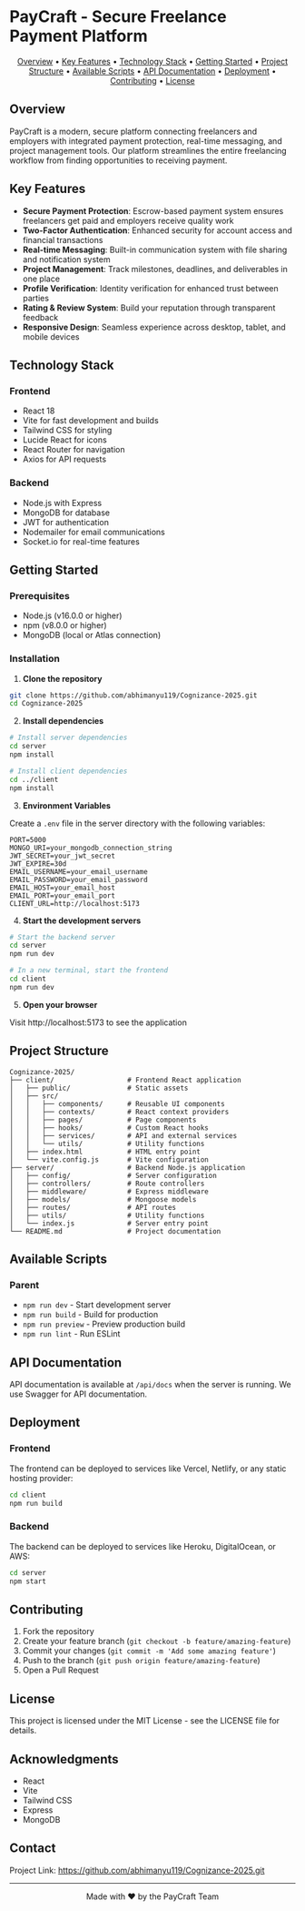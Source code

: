 # PayCraft - Secure Freelance Payment Platform

<p align="center">
  <a href="#overview">Overview</a> •
  <a href="#key-features">Key Features</a> •
  <a href="#technology-stack">Technology Stack</a> •
  <a href="#getting-started">Getting Started</a> •
  <a href="#project-structure">Project Structure</a> •
  <a href="#available-scripts">Available Scripts</a> •
  <a href="#api-documentation">API Documentation</a> •
  <a href="#deployment">Deployment</a> •
  <a href="#contributing">Contributing</a> •
  <a href="#license">License</a>
</p>

## Overview

PayCraft is a modern, secure platform connecting freelancers and employers with integrated payment protection, real-time messaging, and project management tools. Our platform streamlines the entire freelancing workflow from finding opportunities to receiving payment.

## Key Features

* **Secure Payment Protection**: Escrow-based payment system ensures freelancers get paid and employers receive quality work
* **Two-Factor Authentication**: Enhanced security for account access and financial transactions
* **Real-time Messaging**: Built-in communication system with file sharing and notification system
* **Project Management**: Track milestones, deadlines, and deliverables in one place
* **Profile Verification**: Identity verification for enhanced trust between parties
* **Rating & Review System**: Build your reputation through transparent feedback
* **Responsive Design**: Seamless experience across desktop, tablet, and mobile devices

## Technology Stack

### Frontend
* React 18
* Vite for fast development and builds
* Tailwind CSS for styling
* Lucide React for icons
* React Router for navigation
* Axios for API requests

### Backend
* Node.js with Express
* MongoDB for database
* JWT for authentication
* Nodemailer for email communications
* Socket.io for real-time features

## Getting Started

### Prerequisites
* Node.js (v16.0.0 or higher)
* npm (v8.0.0 or higher)
* MongoDB (local or Atlas connection)

### Installation

1. **Clone the repository**
```bash
git clone https://github.com/abhimanyu119/Cognizance-2025.git
cd Cognizance-2025
```

2. **Install dependencies**
```bash
# Install server dependencies
cd server
npm install

# Install client dependencies
cd ../client
npm install
```

3. **Environment Variables**

Create a `.env` file in the server directory with the following variables:
```
PORT=5000
MONGO_URI=your_mongodb_connection_string
JWT_SECRET=your_jwt_secret
JWT_EXPIRE=30d
EMAIL_USERNAME=your_email_username
EMAIL_PASSWORD=your_email_password
EMAIL_HOST=your_email_host
EMAIL_PORT=your_email_port
CLIENT_URL=http://localhost:5173
```

4. **Start the development servers**
```bash
# Start the backend server
cd server
npm run dev

# In a new terminal, start the frontend
cd client
npm run dev
```

5. **Open your browser**

Visit http://localhost:5173 to see the application

## Project Structure

```
Cognizance-2025/
├── client/                  # Frontend React application
│   ├── public/              # Static assets
│   ├── src/
│   │   ├── components/      # Reusable UI components
│   │   ├── contexts/        # React context providers
│   │   ├── pages/           # Page components
│   │   ├── hooks/           # Custom React hooks
│   │   ├── services/        # API and external services
│   │   └── utils/           # Utility functions
│   ├── index.html           # HTML entry point
│   └── vite.config.js       # Vite configuration
├── server/                  # Backend Node.js application
│   ├── config/              # Server configuration
│   ├── controllers/         # Route controllers
│   ├── middleware/          # Express middleware
│   ├── models/              # Mongoose models
│   ├── routes/              # API routes
│   ├── utils/               # Utility functions
│   └── index.js             # Server entry point
└── README.md                # Project documentation
```

## Available Scripts

### Parent
* `npm run dev` - Start development server
* `npm run build` - Build for production
* `npm run preview` - Preview production build
* `npm run lint` - Run ESLint


## API Documentation

API documentation is available at `/api/docs` when the server is running. We use Swagger for API documentation.

## Deployment

### Frontend
The frontend can be deployed to services like Vercel, Netlify, or any static hosting provider:
```bash
cd client
npm run build
```

### Backend
The backend can be deployed to services like Heroku, DigitalOcean, or AWS:
```bash
cd server
npm start
```

## Contributing

1. Fork the repository
2. Create your feature branch (`git checkout -b feature/amazing-feature`)
3. Commit your changes (`git commit -m 'Add some amazing feature'`)
4. Push to the branch (`git push origin feature/amazing-feature`)
5. Open a Pull Request

## License

This project is licensed under the MIT License - see the LICENSE file for details.

## Acknowledgments

* React
* Vite
* Tailwind CSS
* Express
* MongoDB

## Contact

Project Link: https://github.com/abhimanyu119/Cognizance-2025.git

---

<p align="center">Made with ❤️ by the PayCraft Team</p>